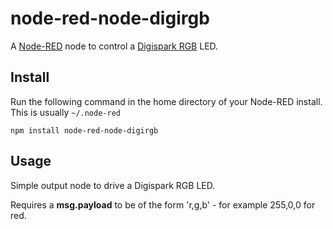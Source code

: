 node-red-node-digirgb
=====================

A <a href="http://nodered.org" target="_new">Node-RED</a> node to control a <a href="http://digistump.com/products/3" target="_new">Digispark RGB</a> LED.

Install
-------

Run the following command in the home directory of your Node-RED install.
This is usually `~/.node-red`

    npm install node-red-node-digirgb


Usage
-----

Simple output node to drive a Digispark RGB LED.

Requires a <b>msg.payload</b> to be of the form 'r,g,b' - for example 255,0,0  for red.
